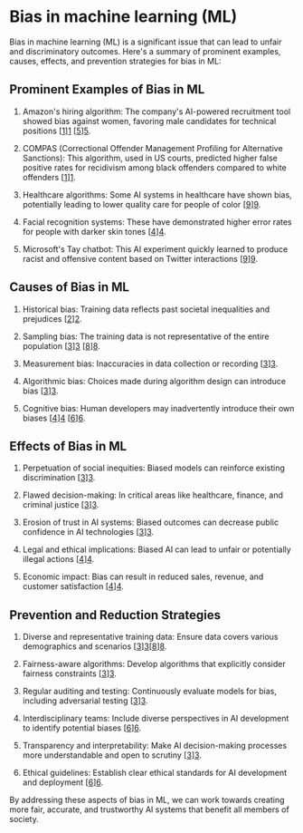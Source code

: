 # Bias in machine learning (ML)
Bias in machine learning (ML) is a significant issue that can lead to unfair and discriminatory outcomes. Here's a summary of prominent examples, causes, effects, and prevention strategies for bias in ML:

## Prominent Examples of Bias in ML

1. Amazon's hiring algorithm: The company's AI-powered recruitment tool showed bias against women, favoring male candidates for technical positions [[1]][1] [[5]][5].

2. COMPAS (Correctional Offender Management Profiling for Alternative Sanctions): This algorithm, used in US courts, predicted higher false positive rates for recidivism among black offenders compared to white offenders [[1]][1].

3. Healthcare algorithms: Some AI systems in healthcare have shown bias, potentially leading to lower quality care for people of color [[9]][9].

4. Facial recognition systems: These have demonstrated higher error rates for people with darker skin tones [[4]][4].

5. Microsoft's Tay chatbot: This AI experiment quickly learned to produce racist and offensive content based on Twitter interactions [[9]][9].

## Causes of Bias in ML

1. Historical bias: Training data reflects past societal inequalities and prejudices [[2]][2].

2. Sampling bias: The training data is not representative of the entire population [[3]][3] [[8]][8].

3. Measurement bias: Inaccuracies in data collection or recording [[3]][3].

4. Algorithmic bias: Choices made during algorithm design can introduce bias [[3]][3].

5. Cognitive bias: Human developers may inadvertently introduce their own biases [[4]][4] [[6]][6].

## Effects of Bias in ML

1. Perpetuation of social inequities: Biased models can reinforce existing discrimination [[3]][3].

2. Flawed decision-making: In critical areas like healthcare, finance, and criminal justice [[3]][3].

3. Erosion of trust in AI systems: Biased outcomes can decrease public confidence in AI technologies [[3]][3].

4. Legal and ethical implications: Biased AI can lead to unfair or potentially illegal actions [[4]][4].

5. Economic impact: Bias can result in reduced sales, revenue, and customer satisfaction [[4]][4].

## Prevention and Reduction Strategies

1. Diverse and representative training data: Ensure data covers various demographics and scenarios [[3]][3][[8]][8].

2. Fairness-aware algorithms: Develop algorithms that explicitly consider fairness constraints [[3]][3].

3. Regular auditing and testing: Continuously evaluate models for bias, including adversarial testing [[3]][3].

4. Interdisciplinary teams: Include diverse perspectives in AI development to identify potential biases [[6]][6].

5. Transparency and interpretability: Make AI decision-making processes more understandable and open to scrutiny [[3]][3].

6. Ethical guidelines: Establish clear ethical standards for AI development and deployment [[6]][6].

By addressing these aspects of bias in ML, we can work towards creating more fair, accurate, and trustworthy AI systems that benefit all members of society.

[1]: https://datatron.com/real-life-examples-of-discriminating-artificial-intelligence/
[2]: https://towardsdatascience.com/algorithm-fairness-sources-of-bias-7082e5b78a2c?gi=e07866f649c6
[3]: https://lumenalta.com/insights/bias-in-machine-learning
[4]: https://www.techtarget.com/searchenterpriseai/definition/machine-learning-bias-algorithm-bias-or-AI-bias
[5]: https://www.akkio.com/bias-in-machine-learning
[6]: https://www.ibm.com/think/topics/ai-bias
[7]: https://ceur-ws.org/Vol-2659/hellstrom.pdf
[8]: https://www.techtarget.com/searchenterpriseai/feature/6-ways-to-reduce-different-types-of-bias-in-machine-learning
[9]: https://www.cio.com/article/190888/5-famous-analytics-and-ai-disasters.html
[10]: https://kili-technology.com/data-labeling/machine-learning/bias-estimation-a-complete-guide-for-machine-learning-engineers
[11]: https://labelyourdata.com/articles/bias-in-machine-learning
[12]: https://www.linkedin.com/pulse/exploring-impact-bias-machine-learning-causes-potential-ansari-danish